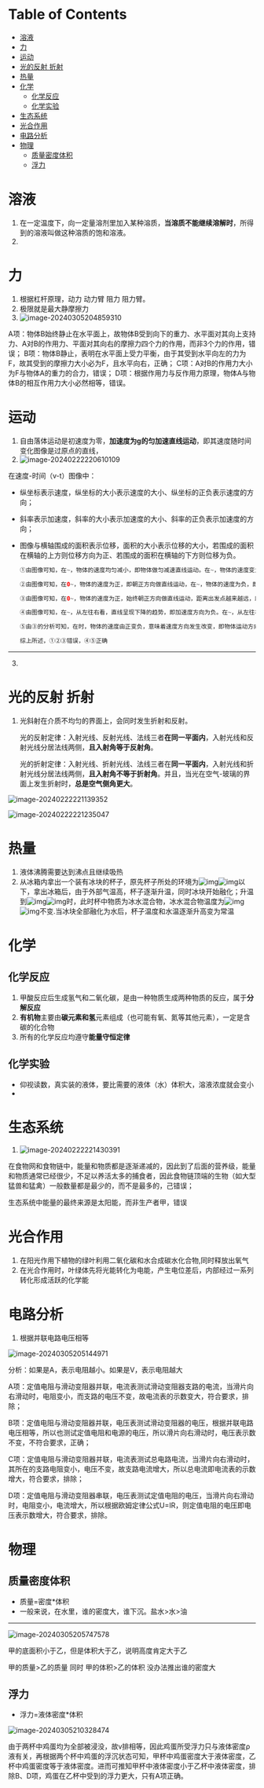 # Table of Contents

* [溶液](#溶液)
* [力](#力)
* [运动](#运动)
* [光的反射 折射](#光的反射-折射)
* [热量](#热量)
* [化学](#化学)
  * [化学反应](#化学反应)
  * [化学实验](#化学实验)
* [生态系统](#生态系统)
* [光合作用](#光合作用)
* [电路分析](#电路分析)
* [物理](#物理)
  * [质量密度体积](#质量密度体积)
  * [浮力](#浮力)




# 溶液

1. 在一定温度下，向一定量溶剂里加入某种溶质，**当溶质不能继续溶解时**，所得到的溶液叫做这种溶质的饱和溶液。
2. 







# 力

1. 根据杠杆原理，动力 动力臂 阻力 阻力臂。
2. 极限就是最大静摩擦力
3. ![image-20240305204859310](.images/image-20240305204859310.png)

A项：物体B始终静止在水平面上，故物体B受到向下的重力、水平面对其向上支持力、A对B的作用力、平面对其向右的摩擦力四个力的作用，而非3个力的作用，错误；
B项：物体B静止，表明在水平面上受力平衡，由于其受到水平向左的力为F，故其受到的摩擦力大小必为F，且水平向右，正确；
C项：A对B的作用力大小为F与物体A的重力的合力，错误；
D项：根据作用力与反作用力原理，物体A与物体B的相互作用力大小必然相等，错误。











# 运动

1. 自由落体运动是初速度为零，**加速度为g的匀加速直线运动**，即其速度随时间变化图像是过原点的直线，
2. ![image-20240222220610109](.images/image-20240222220610109.png)

在速度-时间（v-t）图像中：

+ 纵坐标表示速度，纵坐标的大小表示速度的大小、纵坐标的正负表示速度的方向；

+ 斜率表示加速度，斜率的大小表示加速度的大小、斜率的正负表示加速度的方向；

+ 图像与横轴围成的面积表示位移，面积的大小表示位移的大小，若围成的面积在横轴的上方则位移方向为正、若围成的面积在横轴的下方则位移为负。

  ```java
  ①由图像可知，在~，物体的速度均匀减小，即物体做匀减速直线运动。在~，物体的速度变为负但均匀增大，即朝反方向做匀加速直线运动。因此，在~，物体先减速后朝反方向加速，并非匀速运动，错误；
  
  ②由图像可知，在0~，物体的速度为正，即朝正方向做直线运动，在~，物体的速度为负，即朝反向做直线运动，错误；
  
  ③由图像可知，在0~，物体的速度为正，始终朝正方向做直线运动，距离出发点越来越远，即位移越来越大。从~，物体的速度变为负，即从时开始朝反向做直线运动，距离出发点越来越近，即位移越来越小，因此在时，物体离出发点距离最远，错误；
  
  ④由图像可知，在~，从左往右看，直线呈现下降的趋势，即加速度方向为负。在~，从左往右看，直线呈现上升的趋势，即加速度方向为正，两个时间段的加速度方向相反，正确；
  
  ⑤由③的分析可知，在时，物体的速度由正变负，意味着速度方向发生改变，即物体运动方向发生改变，正确。
  
  综上所述，①②③错误，④⑤正确
  ```

  

----



3. 





# 光的反射 折射

1. 光斜射在介质不均匀的界面上，会同时发生折射和反射。

   光的反射定律：入射光线、反射光线、法线三者**在同一平面内**，入射光线和反射光线分居法线两侧，**且入射角等于反射角**。

   光的折射定律：入射光线、折射光线、法线三者在**同一平面内**，入射光线和折射光线分居法线两侧，**且入射角不等于折射角**。并且，当光在空气-玻璃的界面上发生折射时，**总是空气侧角更大**。

![image-20240222221139352](.images/image-20240222221139352.png)

![image-20240222221235047](.images/image-20240222221235047.png)



# 热量

1. 液体沸腾需要达到沸点且继续吸热
2. 从冰箱内拿出一个装有冰块的杯子，原先杯子所处的环境为![img](https://fb.fenbike.cn/api/planet/accessories/formulas?fontSize=18&latex=xIYrlRggQqoXjWgxYu6PqQ)![img](https://fb.fenbike.cn/api/planet/accessories/formulas?fontSize=18&latex=TKU5UzNEMzEJwORo6mbEYA)以下，拿出冰箱后，由于外部气温高，杯子逐渐升温，同时冰块开始融化；升温到![img](https://fb.fenbike.cn/api/planet/accessories/formulas?fontSize=18&latex=xIYrlRggQqoXjWgxYu6PqQ)![img](https://fb.fenbike.cn/api/planet/accessories/formulas?fontSize=18&latex=TKU5UzNEMzEJwORo6mbEYA)时，此时杯中物质为冰水混合物，冰水混合物温度为![img](https://fb.fenbike.cn/api/planet/accessories/formulas?fontSize=18&latex=xIYrlRggQqoXjWgxYu6PqQ)![img](https://fb.fenbike.cn/api/planet/accessories/formulas?fontSize=18&latex=TKU5UzNEMzEJwORo6mbEYA)不变.当冰块全部融化为水后，杯子温度和水温逐渐升高变为常温





# 化学

## 化学反应

1. 甲酸反应后生成氢气和二氧化碳，是由一种物质生成两种物质的反应，属于**分解反应**
2. **有机物**主要由**碳元素和氢**元素组成（也可能有氧、氮等其他元素），一定是含碳的化合物
3. 所有的化学反应均遵守**能量守恒定律**



## 化学实验

+ 仰视读数，真实装的液体，要比需要的液体（水）体积大，溶液浓度就会变小
+ 

# 生态系统

1. ![image-20240222221430391](.images/image-20240222221430391.png)

在食物网和食物链中，能量和物质都是逐渐递减的，因此到了后面的营养级，能量和物质通常已经很少，不足以养活太多的捕食者，因此食物链顶端的生物（如大型猛兽和猛禽）一般数量都是最少的，而不是最多的，己错误；

生态系统中能量的最终来源是太阳能，而非生产者甲，错误





# 光合作用

1. 在阳光作用下植物的绿叶利用二氧化碳和水合成碳水化合物,同时释放出氧气
2. 在光合作用时，叶绿体先将光能转化为电能，产生电位差后，内部经过一系列转化形成活跃的化学能





# 电路分析

1. 根据并联电路电压相等



![image-20240305205144971](.images/image-20240305205144971.png)

分析：如果是A，表示电阻越小。如果是V，表示电阻越大

A项：定值电阻与滑动变阻器并联，电流表测试滑动变阻器支路的电流，当滑片向右滑动时，电阻变小，而支路的电压不变，故电流表的示数变大，符合要求，排除；

B项：定值电阻与滑动变阻器并联，电压表测试滑动变阻器的电压，根据并联电路电压相等，所以也测试定值电阻和电源的电压，所以滑片向右滑动时，电压表示数不变，不符合要求，正确；

C项：定值电阻与滑动变阻器并联，电流表测试总电路电流，当滑片向右滑动时，其所在的支路电阻变小，电压不变，故支路电流增大，所以总电流即电流表的示数增大，符合要求，排除；

D项：定值电阻与滑动变阻器串联，电压表测试定值电阻的电压，当滑片向右滑动时，电阻变小，电流增大，所以根据欧姆定律公式U=IR，则定值电阻的电压即电压表示数增大，符合要求，排除。



# 物理

## 质量密度体积

+ 质量=密度*体积
+ 一般来说，在水里，谁的密度大，谁下沉。盐水>水>油





-----

![image-20240305205747578](.images/image-20240305205747578.png)

甲的底面积小于乙，但是体积大于乙，说明高度肯定大于乙

甲的质量>乙的质量  同时 甲的体积>乙的体积 没办法推出谁的密度大



## 浮力

+ 浮力=液体密度*体积

![image-20240305210328474](.images/image-20240305210328474.png)

由于两杯中鸡蛋均为全部被浸没，故v排相等，因此鸡蛋所受浮力只与液体密度ρ液有关，再根据两个杯中鸡蛋的浮沉状态可知，甲杯中鸡蛋密度大于液体密度，乙杯中鸡蛋密度等于液体密度。进而可推知甲杯中液体密度小于乙杯中液体密度，排除B、D项，鸡蛋在乙杯中受到的浮力更大，只有A项正确。
